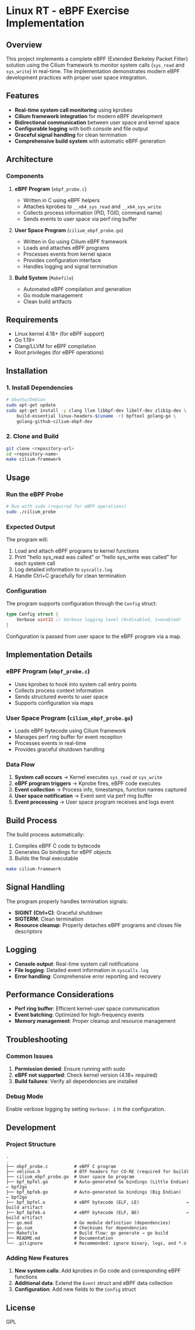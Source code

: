 # Linux RT - eBPF Exercise Implementation

## Overview

This project implements a complete eBPF (Extended Berkeley Packet Filter) solution using the Cilium framework to monitor system calls (`sys_read` and `sys_write`) in real-time. The implementation demonstrates modern eBPF development practices with proper user space integration.

## Features

- **Real-time system call monitoring** using kprobes
- **Cilium framework integration** for modern eBPF development
- **Bidirectional communication** between user space and kernel space
- **Configurable logging** with both console and file output
- **Graceful signal handling** for clean termination
- **Comprehensive build system** with automatic eBPF generation

## Architecture

### Components

1. **eBPF Program** (`ebpf_probe.c`)
   - Written in C using eBPF helpers
   - Attaches kprobes to `__x64_sys_read` and `__x64_sys_write`
   - Collects process information (PID, TGID, command name)
   - Sends events to user space via perf ring buffer

2. **User Space Program** (`cilium_ebpf_probe.go`)
   - Written in Go using Cilium eBPF framework
   - Loads and attaches eBPF programs
   - Processes events from kernel space
   - Provides configuration interface
   - Handles logging and signal termination

3. **Build System** (`Makefile`)
   - Automated eBPF compilation and generation
   - Go module management
   - Clean build artifacts

## Requirements

- Linux kernel 4.18+ (for eBPF support)
- Go 1.19+
- Clang/LLVM for eBPF compilation
- Root privileges (for eBPF operations)

## Installation

### 1. Install Dependencies

```bash
# Ubuntu/Debian
sudo apt-get update
sudo apt-get install -y clang llvm libbpf-dev libelf-dev zlib1g-dev \
    build-essential linux-headers-$(uname -r) bpftool golang-go \
    golang-github-cilium-ebpf-dev
```

### 2. Clone and Build

```bash
git clone <repository-url>
cd <repository-name>
make cilium-framework
```

## Usage

### Run the eBPF Probe

```bash
# Run with sudo (required for eBPF operations)
sudo ./cilium_probe
```

### Expected Output

The program will:
1. Load and attach eBPF programs to kernel functions
2. Print "hello sys_read was called" or "hello sys_write was called" for each system call
3. Log detailed information to `syscalls.log`
4. Handle Ctrl+C gracefully for clean termination

### Configuration

The program supports configuration through the `Config` struct:

```go
type Config struct {
    Verbose uint32 // Verbose logging level (0=disabled, 1=enabled)
}
```

Configuration is passed from user space to the eBPF program via a map.

## Implementation Details

### eBPF Program (`ebpf_probe.c`)

- Uses kprobes to hook into system call entry points
- Collects process context information
- Sends structured events to user space
- Supports configuration via maps

### User Space Program (`cilium_ebpf_probe.go`)

- Loads eBPF bytecode using Cilium framework
- Manages perf ring buffer for event reception
- Processes events in real-time
- Provides graceful shutdown handling

### Data Flow

1. **System call occurs** → Kernel executes `sys_read` or `sys_write`
2. **eBPF program triggers** → Kprobe fires, eBPF code executes
3. **Event collection** → Process info, timestamps, function names captured
4. **User space notification** → Event sent via perf ring buffer
5. **Event processing** → User space program receives and logs event

## Build Process

The build process automatically:

1. Compiles eBPF C code to bytecode
2. Generates Go bindings for eBPF objects
3. Builds the final executable

```bash
make cilium-framework
```

## Signal Handling

The program properly handles termination signals:

- **SIGINT (Ctrl+C)**: Graceful shutdown
- **SIGTERM**: Clean termination
- **Resource cleanup**: Properly detaches eBPF programs and closes file descriptors

## Logging

- **Console output**: Real-time system call notifications
- **File logging**: Detailed event information in `syscalls.log`
- **Error handling**: Comprehensive error reporting and recovery

## Performance Considerations

- **Perf ring buffer**: Efficient kernel-user space communication
- **Event batching**: Optimized for high-frequency events
- **Memory management**: Proper cleanup and resource management

## Troubleshooting

### Common Issues

1. **Permission denied**: Ensure running with sudo
2. **eBPF not supported**: Check kernel version (4.18+ required)
3. **Build failures**: Verify all dependencies are installed

### Debug Mode

Enable verbose logging by setting `Verbose: 1` in the configuration.

## Development

### Project Structure

```
.
.
├── ebpf_probe.c          # eBPF C program
├── vmlinux.h             # BTF headers for CO-RE (required for build)
├── cilium_ebpf_probe.go  # User space Go program
├── bpf_bpfel.go          # Auto-generated Go bindings (Little Endian) ← bpf2go
├── bpf_bpfeb.go          # Auto-generated Go bindings (Big Endian)   ← bpf2go
├── bpf_bpfel.o           # eBPF bytecode (ELF, LE)                  ← build artifact
├── bpf_bpfeb.o           # eBPF bytecode (ELF, BE)                  ← build artifact
├── go.mod                # Go module definition (dependencies)
├── go.sum                # Checksums for dependencies
├── Makefile              # Build flow: go generate → go build
├── README.md             # Documentation
└── .gitignore            # Recommended: ignore binary, logs, and *.o

```

### Adding New Features

1. **New system calls**: Add kprobes in Go code and corresponding eBPF functions
2. **Additional data**: Extend the `Event` struct and eBPF data collection
3. **Configuration**: Add new fields to the `Config` struct

## License

GPL
